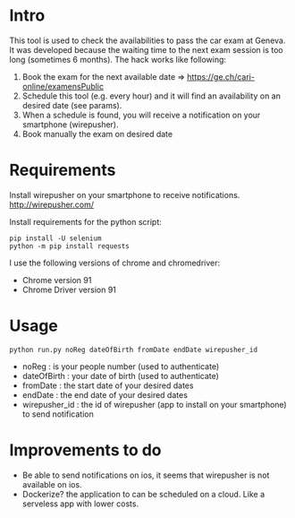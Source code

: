 # Intro
This tool is used to check the availabilities to pass the car exam at Geneva. It was developed because the waiting time to the next exam session is too long (sometimes 6 months).
The hack works like following:
1. Book the exam for the next available date => https://ge.ch/cari-online/examensPublic
2. Schedule this tool (e.g. every hour) and it will find an availability on an desired date (see params).
3. When a schedule is found, you will receive a notification on your smartphone (wirepusher).
4. Book manually the exam on desired date

# Requirements
Install wirepusher on your smartphone to receive notifications.
http://wirepusher.com/

Install requirements for the python script:

```
pip install -U selenium
python -m pip install requests
```

I use the following versions of chrome and chromedriver:
- Chrome version 91
- Chrome Driver version 91

# Usage
```
python run.py noReg dateOfBirth fromDate endDate wirepusher_id
```
- noReg : is your people number (used to authenticate)
- dateOfBirth : your date of birth (used to authenticate)
- fromDate : the start date of your desired dates
- endDate : the end date of your desired dates
- wirepusher_id : the id of wirepusher (app to install on your smartphone) to send notification
# Improvements to do
- Be able to send notifications on ios, it seems that wirepusher is not available on ios.
- Dockerize? the application to can be scheduled on a cloud. Like a serveless app with lower costs.